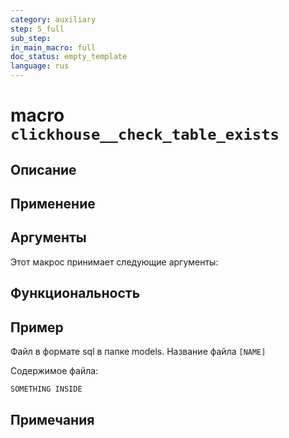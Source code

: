 ```yaml
---
category: auxiliary
step: 5_full
sub_step: 
in_main_macro: full
doc_status: empty_template
language: rus
---
```

# macro `clickhouse__check_table_exists`

## Описание

## Применение

## Аргументы

Этот макрос принимает следующие аргументы:

## Функциональность

## Пример

Файл в формате sql в папке models. Название файла `[NAME]`

Содержимое файла:
```sql
SOMETHING INSIDE
```

## Примечания

